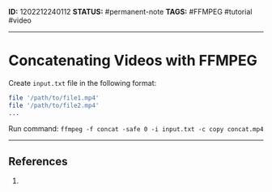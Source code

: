 **ID:** 1202212240112
**STATUS:** #permanent-note
**TAGS:** #FFMPEG #tutorial #video

---

# Concatenating Videos with FFMPEG

Create `input.txt` file in the following format:
```bash
file '/path/to/file1.mp4'
file '/path/to/file2.mp4'
...
```

Run command:
`ffmpeg -f concat -safe 0 -i input.txt -c copy concat.mp4`

---
## References
1. 
